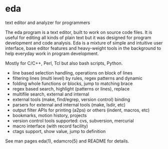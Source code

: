 eda
===

text editor and analyzer for programmers

 The eda program is a text editor, built to work on source code files.
 It is useful for editing all kinds of plain text but it was designed
 for program development and code analysis.
 Eda is a mixture of simple and intuitive user interface, base editor
 features and heavy-weight tools in the background to help everyday work
 in program development.

Mostly for C/C++, Perl, Tcl but also bash scripts, Python.

 * line based selection handling, operations on block of lines
 * filtering lines (multi level) by rules, regex patterns and dynamic
 * folding whole functions or blocks, jump to matching brace
 * regex based search, highlight (patterns or lines), replace
 * multifile search, external and internal
 * external tools (make, find/egrep, version control) binding
 * parsers for external and internal tools (make, lsdir, etc)
 * output filter APIs for printing (a2ps) or others (indent, macros, etc)
 * bookmarks, motion history, projects
 * version control tools supported: cvs, subversion, mercurial
 * macro interface (with record facility)
 * ctags support, show value, jump to definition

See man pages eda(1), edamcro(5) and README for details.
